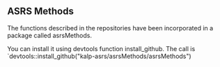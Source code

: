 ## ASRS Methods

The functions described in the repositories have been incorporated in a package called asrsMethods.

You can install it using devtools function install_github.  The call is `devtools::install_github("kalp-asrs/asrsMethods/asrsMethods")

